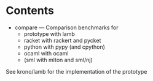 Contents
========

 * compare — Comparison benchmarks for 
     * prototype with lamb
     * racket with rackert and pycket
     * python with pypy (and cpython)
     * ocaml with ocaml
     * (sml with mlton and sml/nj)

See krono/lamb for the implementation of the prototype